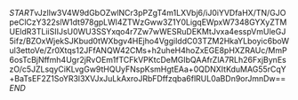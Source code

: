 $START$vJzllw3V4W9dGbOZwlNCr3pPZgT4m1LXVbj6/iJ0iYVDfaHX/TN/GJOpeClCzY322slW1dt978gpLWl4ZTWzGww3Z1Y0LigqEWpxW7348GYXyZTMUEldR3TLiiSIIJsU0WU3SSYxqo4r7Zw7wWESRuDEKMtJvxa4esspVmUleGJ5ifz/BZOxWjekSJKbud0tWXbgv4HEjho4VggilddC03TZM2HkaYLboyic6boWul3ettoVe/Zr0Xtqs12JFfANQW42CMs+h2uheH4hoZxEGE8pHXZRAUc/MmP6osTcBjNffmh4Ugr2jRvOEm1fTCFkVPKtcDeMGIbQAAfrZlA7RLh26FxjBynEszO/c5JZLsqyCiKLvgGw9tHQUyFNspKsmHgtEAa+0QDNXItKduMAG55rCqY+BaTsEF2Z1SoYR3l3XVJxJuLkAxroJRbFDffzqba6flRUL0aBDn9orJmnDw==$END$